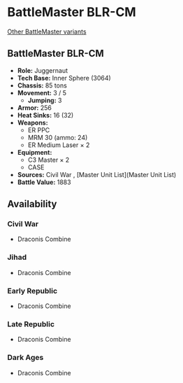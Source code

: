 # BattleMaster BLR-CM 

[Other BattleMaster variants](../battlemaster.md) 

## BattleMaster BLR-CM 

- **Role:** Juggernaut 
- **Tech Base:** Inner Sphere (3064) 
- **Chassis:** 85 tons 
- **Movement:** 3 / 5 
  - **Jumping:** 3 
- **Armor:** 256 
- **Heat Sinks:** 16 (32) 
- **Weapons:** 
  - ER PPC 
  - MRM 30 (ammo: 24) 
  - ER Medium Laser × 2 
- **Equipment:** 
  - C3 Master × 2 
  - CASE 
- **Sources:** Civil War , [Master Unit List](Master Unit List) 
- **Battle Value:** 1883 

## Availability 

### Civil War 

- Draconis Combine 

### Jihad 

- Draconis Combine 

### Early Republic 

- Draconis Combine 

### Late Republic 

- Draconis Combine 

### Dark Ages 

- Draconis Combine 


